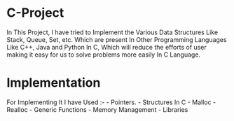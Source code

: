 # C-Project

In This Project, I have tried to Implement the Various Data Structures Like Stack, Queue, Set, etc. Which are present In Other Programming Languages Like C++, Java and Python In C, Which will reduce the efforts of
user making it easy for us to solve problems more easily In C Language.

# Implementation

For Implementing It I have Used :-
                  - Pointers.
                  - Structures In C
                  - Malloc 
                  - Realloc
                  - Generic Functions
                  - Memory Management
                  - Libraries


                  
